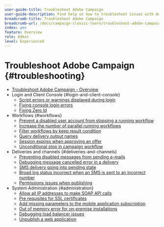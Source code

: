 ```yaml
---
user-guide-title: Troubleshoot Adobe Campaign
user-guide-description: Find help on how to troubleshoot issues with Adobe Campaign.
breadcrumb-title: Troubleshoot Adobe Campaign
breadcrumb-url: /docs/campaign-classic-learn/troubleshoot-adobe-campaign/overview.html
index: yes
feature: Overview
role: Admin
level: Experienced
---
```


# Troubleshoot Adobe Campaign {#troubleshooting}

+ [Troubleshoot Adobe Campaign - Overview](/help/troubleshoot-adobe-campaign/overview.md)
+ Login and Client Console {#login-and-client-console} 
  + [Script errors or warnings displayed during login](/help/troubleshoot-adobe-campaign/script-error-during-login-errors.md)
  + [Fixing console login errors](/help/troubleshoot-adobe-campaign/console-login-errors.md)
  + [Fixing Zero Id](/help/troubleshoot-adobe-campaign/fixing-zero-id.md)
+ Workflows {#workflows}
  + [Prevent a disabled user account from stopping a running workflow](/help/troubleshoot-adobe-campaign/prevent-disabled-accounts-from-stopping-workflow.md)
  + [Increase the number of parallel running workflows](/help/troubleshoot-adobe-campaign/increase-parallel-workflows.md)
  + [Filter workflows by keep result condition](/help/troubleshoot-adobe-campaign/keep-result-workflow.md) 
  + [Query delivery output names](/help/troubleshoot-adobe-campaign/query-delivery-output-names.md)
  + [Session expires when approving an offer](/help/troubleshoot-adobe-campaign/session-expired-approving-offer.md)
  + [Unconditional stop in campaign workflow](/help/troubleshoot-adobe-campaign/unconditional-stop-workflow.md)
+ Deliveries and channels {#deliveries-and-channels}
  + [Preventing disabled messages from sending e-mails](/help/troubleshoot-adobe-campaign/disabled-messages-sending-emails.md)
  + [Debugging message cancelled error in a delivery](/help/troubleshoot-adobe-campaign/message-cancelled-error.md)
  + [SMS delivery going into pending state](/help/troubleshoot-adobe-campaign/resolve-pending-state-sms-delivery.md)
  + [Broad log status incorrect when an SMS is sent to an incorrect number](/help/troubleshoot-adobe-campaign/sms-broad-log.md)
  + [Permissions issues when publishing](/help/troubleshoot-adobe-campaign/publishing-permissions-issues.md)
+ System Administration {#administration}
  + [Allow all IP addresses to make SOAP API calls](/help/troubleshoot-adobe-campaign/allow-all-ip-address-to-make-soap-calls.md)
  + [Pre requisites for SSL certificates](/help/troubleshoot-adobe-campaign/ssl-pre-requisites.md)
  + [Add missing parameters to the mobile application subscription](/help/troubleshoot-adobe-campaign/missing-parameters-app-subscription.md)
  + [Out of memory error for on-premise installations](/help/troubleshoot-adobe-campaign/troubleshooting-memory-issues.md)
  + [Debugging load balancer issues](/help/troubleshoot-adobe-campaign/load-balancer-issues.md)
  + [Unpublish a web application](/help/troubleshoot-adobe-campaign/unpublish-web-application.md)
